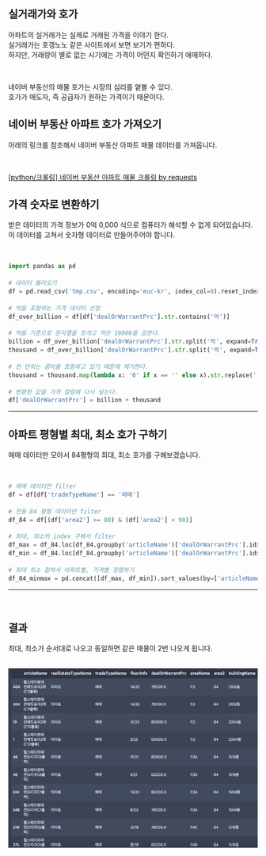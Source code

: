 <!-- [python/크롤링] 네이버 부동산 아파트 호가 최대, 최소 구하기 -->

## 실거래가와 호가

아파트의 실거래가는 실제로 거래된 가격을 이야기 한다.  
실거래가는 호갱노노 같은 사이트에서 보면 보기가 편하다.  
하지만, 거래량이 별로 없는 시기에는 가격이 어떤지 확인하기 애매하다.  

<br>

네이버 부동산의 매물 호가는 시장의 심리를 옅볼 수 있다.  
호가가 매도자, 즉 공급자가 원하는 가격이기 때문이다.  

## 네이버 부동산 아파트 호가 가져오기

아래의 링크를 참조해서 네이버 부동산 아파트 매물 데이터를 가져옵니다.  

<br>

[[python/크롤링] 네이버 부동산 아파트 매물 크롤링 by requests](https://ssorr.tistory.com/18)

## 가격 숫자로 변환하기

받은 데이터의 가격 정보가 0억 0,000 식으로 컴퓨터가 해석할 수 없게 되어있습니다.  
이 데이터를 고쳐서 숫자형 데이터로 만들어주어야 합니다.  

<br>

<div>

~~~python
import pandas as pd

# 데이터 불러오기
df = pd.read_csv('tmp.csv', encoding='euc-kr', index_col=0).reset_index(drop=True)

# 억을 포함하는 가격 데이터 선정
df_over_billion = df[df['dealOrWarrantPrc'].str.contains('억')]

# 억을 기준으로 문자열을 쪼개고 억은 10000을 곱한다.
billion = df_over_billion['dealOrWarrantPrc'].str.split('억', expand=True)[0].astype('int') * 10000
thousand = df_over_billion['dealOrWarrantPrc'].str.split('억', expand=True)[1]

# 천 단위는 콤마를 포함하고 있기 때문에 제거한다.
thousand = thousand.map(lambda x: '0' if x == '' else x).str.replace(',', '').astype('int')

# 변환한 값을 가격 컬럼에 다시 넣는다.
df['dealOrWarrantPrc'] = billion + thousand
~~~
---

</div>

## 아파트 평형별 최대, 최소 호가 구하기

매매 데이터만 모아서 84평형의 최대, 최소 호가를 구해보겠습니다.  

<br>

<div>

~~~python
# 매매 데이터만 filter
df = df[df['tradeTypeName'] == '매매']

# 전용 84 평형 데이터만 filter
df_84 = df[(df['area2'] >= 80) & (df['area2'] < 90)]

# 최대, 최소의 index 구해서 filter
df_max = df_84.loc[df_84.groupby('articleName')['dealOrWarrantPrc'].idxmax(), :]
df_min = df_84.loc[df_84.groupby('articleName')['dealOrWarrantPrc'].idxmin(), :]

# 최대 최소 합쳐서 아파트별, 가격별 정렬하기
df_84_minmax = pd.concat([df_max, df_min]).sort_values(by=['articleName', 'dealOrWarrantPrc'], ascending=False)
~~~
---

</div>

<br>

## 결과

최대, 최소가 순서대로 나오고 동일하면 같은 매물이 2번 나오게 됩니다.  

<br>

<img src='https://github.com/dasoll/posting/blob/main/image/%5Bpython:%ED%81%AC%EB%A1%A4%EB%A7%81%5D%20%EB%84%A4%EC%9D%B4%EB%B2%84%20%EB%B6%80%EB%8F%99%EC%82%B0%20%EC%95%84%ED%8C%8C%ED%8A%B8%20%ED%98%B8%EA%B0%80%20%EC%B5%9C%EB%8C%80,%20%EC%B5%9C%EC%86%8C%20%EA%B5%AC%ED%95%98%EA%B8%B0.png?raw=true' width=600>